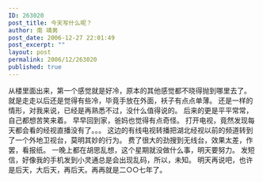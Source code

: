 ```yaml
---
ID: 263020
post_title: 今天写什么呢？
author: 南 靖男
post_date: 2006-12-27 22:01:49
post_excerpt: ""
layout: post
permalink: 2006/12/263020
published: true
---
```

从楼里面出来，第一个感觉就是好冷，原本的其他感觉都不晓得抛到哪里去了。
就是走走以后还是觉得有些冷，毕竟手放在外面，袄子有点点单薄。
还是一样的情形，对我来说，已经是再熟悉不过，没什么值得说的。
后来的更是平平常常，自己都想苦笑来着。
早早回到家，爸妈也觉得有点奇怪。
打开电视，竟然发现每天都会看的经视直播没有了。。。
这边的有线电视转播把湖北经视以前的频道转到了一个外地卫视台，莫明其妙的行为。
费了很大的劲搜到无线台，效果太差，作罢，看报纸。
一晚上都在胡思乱想，这个星期就没做什么事，明天要努力。
发短信，好像我的手机发到小灵通总是会出现乱码，所以，未知。
明天再说吧，也许是后天，大后天，再后天。再再就是二○○七年了。